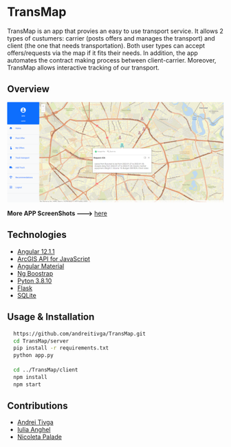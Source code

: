 # TransMap

TransMap is an app that provies an easy to use transport service. It allows 2 types of custumers: carrier (posts offers and manages the transport) and client (the one that needs transportation). Both user types can accept offers/requests via the map if it fits their needs. In addition, the app automates the contract making process between client-carrier. Moreover, TransMap allows interactive tracking of our transport.


## Overview 

![](app_overview/carrierHome.PNG)


**More APP ScreenShots --->** [here](https://github.com/andreitivga/TransMap/tree/master/app_overview)



## Technologies
- [Angular 12.1.1](https://angular.io/)
- [ArcGIS API for JavaScript](https://developers.arcgis.com/javascript/latest/api-reference/)
- [Angular Material](https://material.angular.io/)
- [Ng Boostrap](https://ng-bootstrap.github.io/#/home)
- [Pyton 3.8.10](https://www.python.org/downloads/release/python-3810/)
- [Flask](https://flask.palletsprojects.com/en/2.0.x/)
- [SQLite](https://www.sqlite.org/index.html)



## Usage & Installation

```bash
  https://github.com/andreitivga/TransMap.git
  cd TransMap/server
  pip install -r requirements.txt
  python app.py
  
  cd ../TransMap/client
  npm install
  npm start
```

## Contributions
- [Andrei Tivga](https://github.com/andreitivga)
- [Iulia Anghel](https://github.com/iuliiaioana)
- [Nicoleta Palade](https://github.com/nicoletap99)

